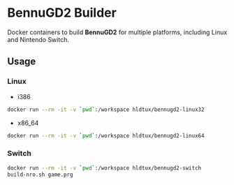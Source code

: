 # BennuGD2 Builder

Docker containers to build **BennuGD2** for multiple platforms, including Linux and Nintendo Switch.

## Usage

### Linux

* i386
```bash
docker run --rm -it -v `pwd`:/workspace hldtux/bennugd2-linux32
```
* x86_64
```bash
docker run --rm -it -v `pwd`:/workspace hldtux/bennugd2-linux64
```

### Switch

```bash
docker run --rm -it -v `pwd`:/workspace hldtux/bennugd2-switch
build-nro.sh game.prg
```